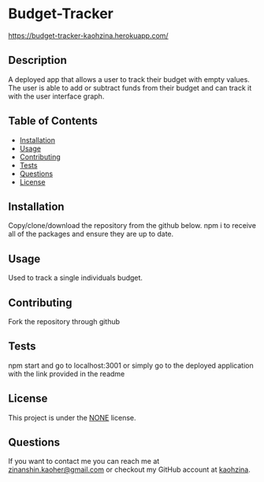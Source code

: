 # Budget-Tracker 
 https://budget-tracker-kaohzina.herokuapp.com/
## Description
A deployed app that allows a user to track their budget with empty values. The user is able to add or subtract funds from their budget and can track it with the user interface graph.

## Table of Contents
* [Installation](#installation)
* [Usage](#usage)
* [Contributing](#contributing)
* [Tests](#tests)
* [Questions](#questions)
* [License](#license)   

## Installation
Copy/clone/download the repository from the github below. npm i to receive all of the packages and ensure they are up to date. 

## Usage
Used to track a single individuals budget.

## Contributing
Fork the repository through github

## Tests
npm start and go to localhost:3001 or simply go to the deployed application with the link provided in the readme

## License
This project is under the [NONE](https://opensource.org/licenses/NONE) license.

## Questions
If you want to contact me you can reach me at zinanshin.kaoher@gmail.com or checkout my GitHub account at [kaohzina](https://github.com/kaohzina).
